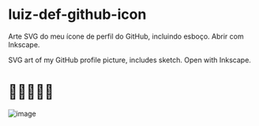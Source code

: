 # luiz-def-github-icon
Arte SVG do meu ícone de perfil do GitHub, incluindo esboço.
Abrir com Inkscape.

SVG art of my GitHub profile picture, includes sketch.
Open with Inkscape.

# 🐑🐑🐑🐑🐑

![image](https://user-images.githubusercontent.com/96557379/148384034-52785d71-a2e5-4100-9a62-c797e45932c6.png)

